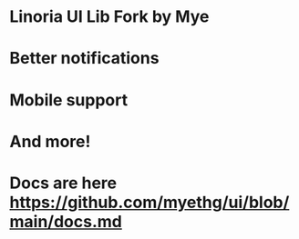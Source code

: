 # Linoria UI Lib Fork by Mye
# Better notifications
# Mobile support
# And more!
# Docs are here https://github.com/myethg/ui/blob/main/docs.md
